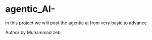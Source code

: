 # agentic_AI-
in this project we will post the agentic ai  from very basic to advance 


Author by Muhammad zeb 
